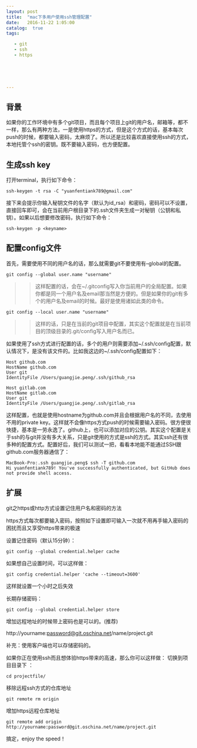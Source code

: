 ```yaml
---
layout: post
title:  "mac下多用户使用ssh管理配置"
date:   2016-11-22 1:05:00
catalog:  true
tags:

   - git
   - ssh
   - https
   
   
     


---
```


## 背景

如果你的工作环境中有多个git项目，而且每个项目上git的用户名，邮箱等，都不一样，那么有两种方法，一是使用https的方式，但是这个方式的话，基本每次push的时候，都要输入密码，太麻烦了。所以还是比较喜欢直接使用ssh的方式，本地托管个ssh的密钥。既不要输入密码，也方便配置。

## 生成ssh key

打开terminal，执行如下命令：

    ssh-keygen -t rsa -C "yuanfentiank789@gmail.com"
    
接下来会提示你输入秘钥文件的名字（默认为id_rsa）和密码，密码可以不设置，直接回车即可，会在当前用户根目录下的.ssh文件夹生成一对秘钥（公钥和私钥）。如果以后想要修改密码，执行如下命令：

    ssh-keygen -p <keyname>

## 配置config文件

首先，需要使用不同的用户名的话，那么就需要git不要使用有–global的配置。

    git config --global user.name "username"
>> 这样配置的话，会在~/.gitconfig写入你当前用户的全局配置。如果你都是同一个用户名及email那当然是方便的。但是如果你的git有多个的用户名及email的时候。最好是使用诸如此类的命令。

    git config --local user.name "username"
>> 这样的话，只是在当前的git项目中配置，其实这个配置就是在当前项目的顶级目录的.git/config写入用户名而已。

如果使用了ssh方式进行配置的话，多个的用户则需要添加~/.ssh/config配置，默认情况下，是没有该文件的。比如我这边的~/.ssh/config配置如下：

    Host github.com
    HostName github.com
    User git
    IdentityFile /Users/guangjie.peng/.ssh/github_rsa

    Host gitlab.com
    HostName gitlab.com
    User git
    IdentityFile /Users/guangjie.peng/.ssh/gitlab_rsa

这样配置，也就是使用hostname为github.com并且会根据用户名的不同，去使用不用的private key。这样就不会像https方式push的时候需要输入密码。很方便很快捷，基本是一劳永逸了。github上，也可以添加对应的公钥。其实这个配置是关于ssh的与git并没有多大关系，只是git使用的方式是ssh的方式。其实ssh还有很多种的配置方式。配置好后，我们可以测试一把，看看本地能不能通过SSH跟github.com服务器通信了：

    MacBook-Pro:.ssh guangjie.peng$ ssh -T github.com
    Hi yuanfentiank789! You've successfully authenticated, but GitHub does not provide shell access.

## 扩展

git之https或http方式设置记住用户名和密码的方法

https方式每次都要输入密码，按照如下设置即可输入一次就不用再手输入密码的困扰而且又享受https带来的极速

设置记住密码（默认15分钟）：

    git config --global credential.helper cache
如果想自己设置时间，可以这样做：

    git config credential.helper 'cache --timeout=3600'
这样就设置一个小时之后失效

长期存储密码：

    git config --global credential.helper store
增加远程地址的时候带上密码也是可以的。(推荐)

http://yourname:password@git.oschina.net/name/project.git

补充：使用客户端也可以存储密码的。

如果你正在使用ssh而且想体验https带来的高速，那么你可以这样做： 切换到项目目录下 ：

    cd projectfile/
移除远程ssh方式的仓库地址

    git remote rm origin
增加https远程仓库地址

    git remote add origin http://yourname:password@git.oschina.net/name/project.git
搞定，enjoy the speed！